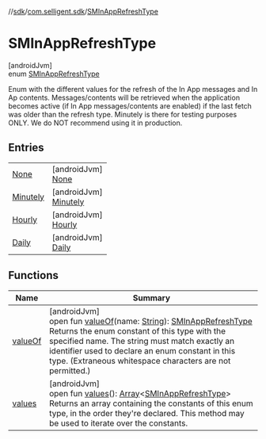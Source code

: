//[sdk](../../../index.md)/[com.selligent.sdk](../index.md)/[SMInAppRefreshType](index.md)

# SMInAppRefreshType

[androidJvm]\
enum [SMInAppRefreshType](index.md)

Enum with the different values for the refresh of the In App messages and In Ap contents. Messages/contents will be retrieved when the application becomes active (if In App messages/contents are enabled) if the last fetch was older than the refresh type. Minutely is there for testing purposes ONLY. We do NOT recommend using it in production.

## Entries

| | |
|---|---|
| [None](-none/index.md) | [androidJvm]<br>[None](-none/index.md) |
| [Minutely](-minutely/index.md) | [androidJvm]<br>[Minutely](-minutely/index.md) |
| [Hourly](-hourly/index.md) | [androidJvm]<br>[Hourly](-hourly/index.md) |
| [Daily](-daily/index.md) | [androidJvm]<br>[Daily](-daily/index.md) |

## Functions

| Name | Summary |
|---|---|
| [valueOf](value-of.md) | [androidJvm]<br>open fun [valueOf](value-of.md)(name: [String](https://developer.android.com/reference/kotlin/java/lang/String.html)): [SMInAppRefreshType](index.md)<br>Returns the enum constant of this type with the specified name. The string must match exactly an identifier used to declare an enum constant in this type. (Extraneous whitespace characters are not permitted.) |
| [values](values.md) | [androidJvm]<br>open fun [values](values.md)(): [Array](https://kotlinlang.org/api/latest/jvm/stdlib/kotlin/-array/index.html)&lt;[SMInAppRefreshType](index.md)&gt;<br>Returns an array containing the constants of this enum type, in the order they're declared. This method may be used to iterate over the constants. |
